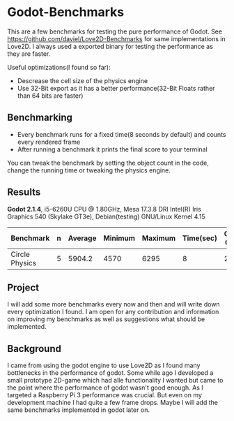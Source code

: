 # Godot-Benchmarks

This are a few benchmarks for testing the pure performance of Godot. See https://github.com/daviel/Love2D-Benchmarks for same implementations in Love2D.
I always used a exported binary for testing the performance as they are faster.

Useful optimizations(I found so far):
- Descrease the cell size of the physics engine
- Use 32-Bit export as it has a better performance(32-Bit Floats rather than 64 bits are faster)

## Benchmarking
- Every benchmark runs for a fixed time(8 seconds by default) and counts every rendered frame
- After running a benchmark it prints the final score to your terminal

You can tweak the benchmark by setting the object count in the code, change the running time or tweaking the physics engine.

## Results

**Godot 2.1.4**, i5-6260U CPU @ 1.80GHz, Mesa 17.3.8 DRI Intel(R) Iris Graphics 540 (Skylake GT3e), Debian(testing) GNU/Linux Kernel 4.15

| Benchmark | n | Average | Minimum | Maximum | Time(sec) | Object Count |
| --- | --- | --- | --- | --- | --- | --- |
| Circle Physics | 5 | 5904.2 | 4570 | 6295 | 8 | 2000 |


## Project
I will add some more benchmarks every now and then and will write down every optimization I found. I am open for any contribution and information on improving my benchmarks as well as suggestions what should be implemented.

## Background
I came from using the godot engine to use Love2D as I found many bottlenecks in the performance of godot. Some while ago I developed a small prototype 2D-game which had alle functionality I wanted but came to the point where the performance of godot wasn't good enough. As I targeted a Raspberry Pi 3 performance was crucial. But even on my development machine I had quite a few frame drops. Maybe I will add the same benchmarks implemented in godot later on.
